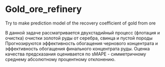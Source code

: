 # Gold_ore_refinery
Try to make prediction model of the recovery coefficient of gold from ore

В данной задаче рассматривается двухстадийный процесс (флотация и очистка) очистки золотой руды от серебра, свинца и пустой породы
Прогнозируются эффективность обогащения чернового концентрата и эффективность обогащения финального концентрата руды. Оценка качества предсказания оценивается по sMAPE - симметричному среднему абсолютному процентному отклонению.
